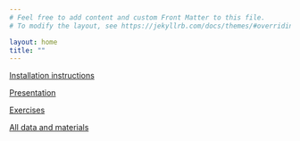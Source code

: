 ```yaml
---
# Feel free to add content and custom Front Matter to this file.
# To modify the layout, see https://jekyllrb.com/docs/themes/#overriding-theme-defaults

layout: home
title: ""
---
```


[Installation instructions](/installation_instructions)

[Presentation](INTRODUCTION_TO_R.html)

[Exercises](Exercises.pdf)

[All data and materials](course_materials.zip)
